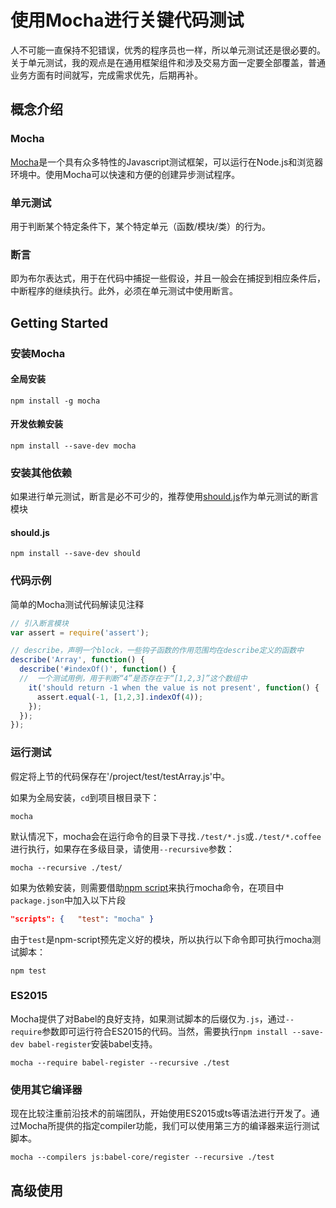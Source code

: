 # 使用Mocha进行关键代码测试

人不可能一直保持不犯错误，优秀的程序员也一样，所以单元测试还是很必要的。关于单元测试，我的观点是在通用框架组件和涉及交易方面一定要全部覆盖，普通业务方面有时间就写，完成需求优先，后期再补。

## 概念介绍

### Mocha

[Mocha](http://mochajs.org/)是一个具有众多特性的Javascript测试框架，可以运行在Node.js和浏览器环境中。使用Mocha可以快速和方便的创建异步测试程序。

### 单元测试

用于判断某个特定条件下，某个特定单元（函数/模块/类）的行为。

### 断言

即为布尔表达式，用于在代码中捕捉一些假设，并且一般会在捕捉到相应条件后，中断程序的继续执行。此外，必须在单元测试中使用断言。

## Getting Started

### 安装Mocha

#### 全局安装

```shell
npm install -g mocha
```

#### 开发依赖安装

```shell
npm install --save-dev mocha
```

### 安装其他依赖

如果进行单元测试，断言是必不可少的，推荐使用[should.js](https://www.npmjs.com/package/should)作为单元测试的断言模块

#### should.js

```shell
npm install --save-dev should
```


### 代码示例

简单的Mocha测试代码解读见注释

```javascript
// 引入断言模块
var assert = require('assert');

// describe，声明一个block，一些钩子函数的作用范围均在describe定义的函数中
describe('Array', function() {
  describe('#indexOf()', function() {
  //  一个测试用例，用于判断“4”是否存在于“[1,2,3]”这个数组中
    it('should return -1 when the value is not present', function() {
      assert.equal(-1, [1,2,3].indexOf(4));
    });
  });
});
```

### 运行测试

假定将上节的代码保存在'/project/test/testArray.js'中。

如果为全局安装，`cd`到项目根目录下：

```shell
mocha
```
默认情况下，mocha会在运行命令的目录下寻找`./test/*.js`或`./test/*.coffee`进行执行，如果存在多级目录，请使用`--recursive`参数：

```shell
mocha --recursive ./test/ 
```

如果为依赖安装，则需要借助[npm script](https://docs.npmjs.com/misc/scripts)来执行mocha命令，在项目中`package.json`中加入以下片段

```json
"scripts": {   "test": "mocha" }
```
由于`test`是npm-script预先定义好的模块，所以执行以下命令即可执行mocha测试脚本：

```shell
npm test
```

### ES2015

Mocha提供了对Babel的良好支持，如果测试脚本的后缀仅为`.js`，通过`--require`参数即可运行符合ES2015的代码。当然，需要执行`npm install --save-dev babel-register`安装babel支持。

```shell
mocha --require babel-register --recursive ./test
```

### 使用其它编译器

现在比较注重前沿技术的前端团队，开始使用ES2015或ts等语法进行开发了。通过Mocha所提供的指定compiler功能，我们可以使用第三方的编译器来运行测试脚本。

```shell
mocha --compilers js:babel-core/register --recursive ./test
```

## 高级使用






